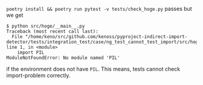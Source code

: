 `poetry install && poetry run pytest -v tests/check_hoge.py` passes but we get

```console
$ python src/hoge/__main__.py
Traceback (most recent call last):
  File "/home/keno/src/github.com/kenoss/pyproject-indirect-import-detector/tests/integration_test/case/ng_test_cannot_test_import/src/hoge/__main__.py", line 1, in <module>
    import PIL
ModuleNotFoundError: No module named 'PIL'
```

if the environment does not have `PIL`.  This means, tests cannot check import-problem correctly.
